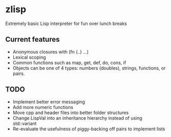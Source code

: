 # zlisp
Extremely basic Lisp interpreter for fun over lunch breaks

## Current features
* Anonymous closures with (fn (..) ...)
* Lexical scoping
* Common functions such as map, get, def, do, cons, if
* Objects can be one of 4 types: numbers (doubles), strings, functions, or pairs. 


## TODO
* Implement better error messaging
* Add more numeric functions
* Move cpp and header files into better folder structures
* Change LispVal into an inheritance hierarchy instead of using std::variant
* Re-evaluate the usefulness of piggy-backing off pairs to implement lists
